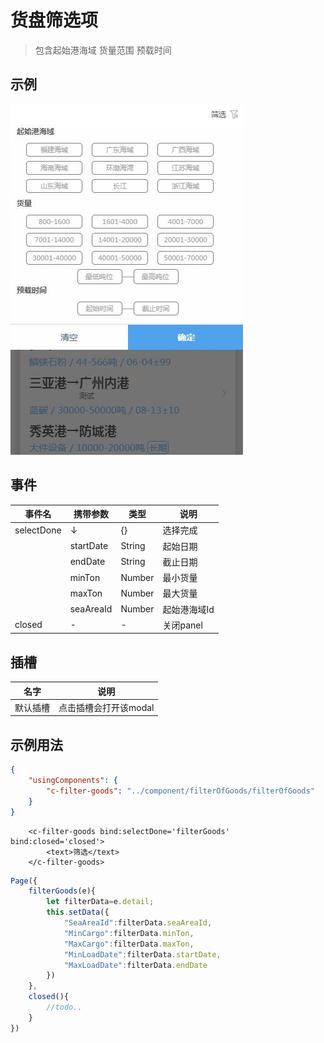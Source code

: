 # 货盘筛选项

> 包含起始港海域 货量范围 预载时间



## 示例
![示例](../img/filterOfGoods.jpg)



## 事件
|  事件名   | 携带参数  |  类型  | 说明 |
|  ----  | ----  |  ----  | ----  |
| selectDone  | ↓ | {} | 选择完成  |
|             | startDate | String | 起始日期  |
|             | endDate | String | 截止日期  |
|             | minTon | Number | 最小货量  |
|             | maxTon | Number | 最大货量  |
|             | seaAreaId | Number | 起始港海域Id  |
|    closed   | - | - | 关闭panel  |


## 插槽
|  名字    | 说明 |
|  ----  |  ----  |
| 默认插槽  |  点击插槽会打开该modal  |


## 示例用法

```json
{
	"usingComponents": {
        "c-filter-goods": "../component/filterOfGoods/filterOfGoods"
	}
}
```

```wxml
    <c-filter-goods bind:selectDone='filterGoods' bind:closed='closed'>
        <text>筛选</text>
    </c-filter-goods>
```

```js
Page({
    filterGoods(e){
        let filterData=e.detail;
        this.setData({
            "SeaAreaId":filterData.seaAreaId,
            "MinCargo":filterData.minTon,
            "MaxCargo":filterData.maxTon,
            "MinLoadDate":filterData.startDate,
            "MaxLoadDate":filterData.endDate
        })
    },
    closed(){
        //todo..
    }
})
```
